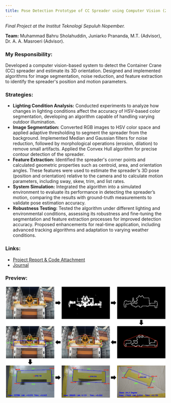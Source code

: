```yaml
---
title: Pose Detection Prototype of CC Spreader using Computer Vision (2017)
---
```


*Final Project at the Institut Teknologi Sepuluh Nopember.*

**Team:** Muhammad Bahru Sholahuddin, Juniarko Prananda, M.T. (Advisor), Dr. A. A. Masroeri (Advisor).

### My Responsibility:
Developed a computer vision-based system to detect the Container Crane (CC) spreader and estimate its 3D orientation. Designed and implemented algorithms for image segmentation, noise reduction, and feature extraction to identify the spreader's position and motion parameters.

### Strategies:
- **Lighting Condition Analysis:** Conducted experiments to analyze how changes in lighting conditions affect the accuracy of HSV-based color segmentation, developing an algorithm capable of handling varying outdoor illumination.
- **Image Segmentation:** Converted RGB images to HSV color space and applied adaptive thresholding to segment the spreader from the background. Implemented Median and Gaussian filters for noise reduction, followed by morphological operations (erosion, dilation) to remove small artifacts. Applied the Convex Hull algorithm for precise contour detection of the spreader.
- **Feature Extraction:** Identified the spreader's corner points and calculated geometric properties such as centroid, area, and orientation angles. These features were used to estimate the spreader's 3D pose (position and orientation) relative to the camera and to calculate motion parameters, including sway, skew, trim, and list rates.
- **System Simulation:** Integrated the algorithm into a simulated environment to evaluate its performance in detecting the spreader’s motion, comparing the results with ground-truth measurements to validate pose estimation accuracy.
- **Robustness Testing:** Tested the algorithm under different lighting and environmental conditions, assessing its robustness and fine-tuning the segmentation and feature extraction processes for improved detection accuracy. Proposed enhancements for real-time application, including advanced tracking algorithms and adaptation to varying weather conditions.

### Links:
- [Project Report & Code Attachment](https://core.ac.uk/download/pdf/291464546.pdf)
- [Journal](https://www.praiseworthyprize.org/jsm/index.php?journal=ireme&page=article&op=view&path[]=22983)

### Preview:
![Bachelor Thesis Preview](../assets/img/project_spreaderDetection.png)

